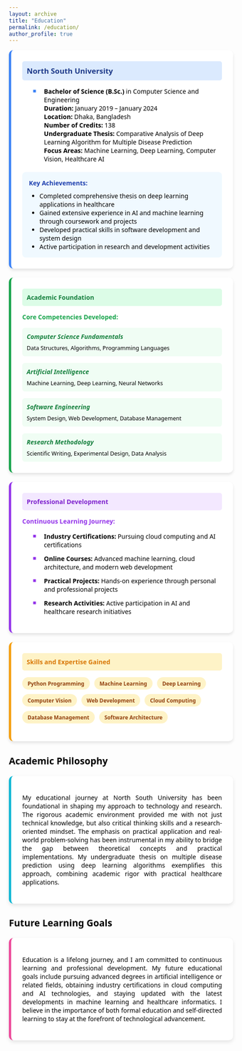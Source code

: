 ```yaml
---
layout: archive
title: "Education"
permalink: /education/
author_profile: true
---
```


<span style="font-family: 'Segoe UI', sans-serif; color: black;">
<div style="display: flex; flex-wrap: wrap; gap: 20px;">
  <div style="background-color: white; border-left: 5px solid #3b82f6; border-radius: 10px; padding: 25px; flex: 1 1 100%; max-width: 100%; box-shadow: 0 4px 6px rgba(0, 0, 0, 0.1);">
    <div style="background-color: #dbeafe; padding: 10px; border-radius: 5px; margin-bottom: 15px;">
      <span style="color: #1e3a8a; font-size: 1.2em; font-weight: bold;">North South University</span>
    </div>
    <ul style="font-family: 'Segoe UI', sans-serif; color: black; margin-top: 15px;">
      <li style="margin-bottom: 12px; list-style-type: none; position: relative; padding-left: 25px;">
        <span style="position: absolute; left: 0; color: #3b82f6; font-size: 0.9em;">■</span>
        <b>Bachelor of Science (B.Sc.)</b> in Computer Science and Engineering <br/>
        <b>Duration:</b> January 2019 – January 2024 <br/>
        <b>Location:</b> Dhaka, Bangladesh <br/>
        <b>Number of Credits:</b> 138 <br/>
        <b>Undergraduate Thesis:</b> Comparative Analysis of Deep Learning Algorithm for Multiple Disease Prediction <br/>
        <b>Focus Areas:</b> Machine Learning, Deep Learning, Computer Vision, Healthcare AI
      </li>
    </ul>
    <div style="margin-top: 20px; padding: 15px; background-color: #f0f9ff; border-radius: 8px;">
      <h4 style="color: #1e40af; margin: 0 0 10px 0;">Key Achievements:</h4>
      <ul style="margin: 0; color: black;">
        <li>Completed comprehensive thesis on deep learning applications in healthcare</li>
        <li>Gained extensive experience in AI and machine learning through coursework and projects</li>
        <li>Developed practical skills in software development and system design</li>
        <li>Active participation in research and development activities</li>
      </ul>
    </div>
  </div>

  <div style="background-color: white; border-left: 5px solid #16a34a; border-radius: 10px; padding: 25px; flex: 1 1 100%; max-width: 100%; box-shadow: 0 4px 6px rgba(0, 0, 0, 0.1);">
    <div style="background-color: #dcfce7; padding: 10px; border-radius: 5px; margin-bottom: 15px;">
      <span style="color: #15803d; font-size: 1em; font-weight: bold;">Academic Foundation</span>
    </div>
    <div style="margin-top: 15px;">
      <h4 style="color: #16a34a; margin: 0 0 15px 0;">Core Competencies Developed:</h4>
      <div style="display: grid; grid-template-columns: repeat(auto-fit, minmax(250px, 1fr)); gap: 15px;">
        <div style="padding: 10px; background-color: #f0fdf4; border-radius: 6px;">
          <h5 style="color: #15803d; margin: 0 0 8px 0;">Computer Science Fundamentals</h5>
          <p style="margin: 0; color: black; font-size: 0.9em;">Data Structures, Algorithms, Programming Languages</p>
        </div>
        <div style="padding: 10px; background-color: #f0fdf4; border-radius: 6px;">
          <h5 style="color: #15803d; margin: 0 0 8px 0;">Artificial Intelligence</h5>
          <p style="margin: 0; color: black; font-size: 0.9em;">Machine Learning, Deep Learning, Neural Networks</p>
        </div>
        <div style="padding: 10px; background-color: #f0fdf4; border-radius: 6px;">
          <h5 style="color: #15803d; margin: 0 0 8px 0;">Software Engineering</h5>
          <p style="margin: 0; color: black; font-size: 0.9em;">System Design, Web Development, Database Management</p>
        </div>
        <div style="padding: 10px; background-color: #f0fdf4; border-radius: 6px;">
          <h5 style="color: #15803d; margin: 0 0 8px 0;">Research Methodology</h5>
          <p style="margin: 0; color: black; font-size: 0.9em;">Scientific Writing, Experimental Design, Data Analysis</p>
        </div>
      </div>
    </div>
  </div>

  <div style="background-color: white; border-left: 5px solid #9333ea; border-radius: 10px; padding: 25px; flex: 1 1 100%; max-width: 100%; box-shadow: 0 4px 6px rgba(0, 0, 0, 0.1);">
    <div style="background-color: #f3e8ff; padding: 10px; border-radius: 5px; margin-bottom: 15px;">
      <span style="color: #7e22ce; font-size: 1em; font-weight: bold;">Professional Development</span>
    </div>
    <div style="margin-top: 15px;">
      <h4 style="color: #9333ea; margin: 0 0 15px 0;">Continuous Learning Journey:</h4>
      <ul style="font-family: 'Segoe UI', sans-serif; color: black; margin-top: 15px;">
        <li style="margin-bottom: 12px; list-style-type: none; position: relative; padding-left: 25px;">
          <span style="position: absolute; left: 0; color: #9333ea; font-size: 0.9em;">■</span>
          <b>Industry Certifications:</b> Pursuing cloud computing and AI certifications
        </li>
        <li style="margin-bottom: 12px; list-style-type: none; position: relative; padding-left: 25px;">
          <span style="position: absolute; left: 0; color: #9333ea; font-size: 0.9em;">■</span>
          <b>Online Courses:</b> Advanced machine learning, cloud architecture, and modern web development
        </li>
        <li style="margin-bottom: 12px; list-style-type: none; position: relative; padding-left: 25px;">
          <span style="position: absolute; left: 0; color: #9333ea; font-size: 0.9em;">■</span>
          <b>Practical Projects:</b> Hands-on experience through personal and professional projects
        </li>
        <li style="margin-bottom: 12px; list-style-type: none; position: relative; padding-left: 25px;">
          <span style="position: absolute; left: 0; color: #9333ea; font-size: 0.9em;">■</span>
          <b>Research Activities:</b> Active participation in AI and healthcare research initiatives
        </li>
      </ul>
    </div>
  </div>

  <div style="background-color: white; border-left: 5px solid #f59e0b; border-radius: 10px; padding: 25px; flex: 1 1 100%; max-width: 100%; box-shadow: 0 4px 6px rgba(0, 0, 0, 0.1);">
    <div style="background-color: #fef3c7; padding: 10px; border-radius: 5px; margin-bottom: 15px;">
      <span style="color: #d97706; font-size: 1em; font-weight: bold;">Skills and Expertise Gained</span>
    </div>
    <div style="margin-top: 15px;">
      <div style="display: flex; flex-wrap: wrap; gap: 10px; margin-bottom: 15px;">
        <span style="background-color: #fef3c7; color: #92400e; padding: 6px 12px; border-radius: 20px; font-size: 0.85em; font-weight: bold;">Python Programming</span>
        <span style="background-color: #fef3c7; color: #92400e; padding: 6px 12px; border-radius: 20px; font-size: 0.85em; font-weight: bold;">Machine Learning</span>
        <span style="background-color: #fef3c7; color: #92400e; padding: 6px 12px; border-radius: 20px; font-size: 0.85em; font-weight: bold;">Deep Learning</span>
        <span style="background-color: #fef3c7; color: #92400e; padding: 6px 12px; border-radius: 20px; font-size: 0.85em; font-weight: bold;">Computer Vision</span>
        <span style="background-color: #fef3c7; color: #92400e; padding: 6px 12px; border-radius: 20px; font-size: 0.85em; font-weight: bold;">Web Development</span>
        <span style="background-color: #fef3c7; color: #92400e; padding: 6px 12px; border-radius: 20px; font-size: 0.85em; font-weight: bold;">Cloud Computing</span>
        <span style="background-color: #fef3c7; color: #92400e; padding: 6px 12px; border-radius: 20px; font-size: 0.85em; font-weight: bold;">Database Management</span>
        <span style="background-color: #fef3c7; color: #92400e; padding: 6px 12px; border-radius: 20px; font-size: 0.85em; font-weight: bold;">Software Architecture</span>
      </div>
    </div>
  </div>
</div>

## Academic Philosophy

<div style="background-color: white; border-left: 5px solid #06b6d4; border-radius: 10px; padding: 25px; margin-top: 20px; box-shadow: 0 4px 8px rgba(0, 0, 0, 0.1);">
  <p style="text-align: justify; color: black; font-family: 'Segoe UI', serif;">
    My educational journey at North South University has been foundational in shaping my approach to technology and research. The rigorous academic environment provided me with not just technical knowledge, but also critical thinking skills and a research-oriented mindset. The emphasis on practical application and real-world problem-solving has been instrumental in my ability to bridge the gap between theoretical concepts and practical implementations. My undergraduate thesis on multiple disease prediction using deep learning algorithms exemplifies this approach, combining academic rigor with practical healthcare applications.
  </p>
</div>

## Future Learning Goals

<div style="background-color: white; border-left: 5px solid #ec4899; border-radius: 10px; padding: 25px; margin-top: 20px; box-shadow: 0 4px 8px rgba(0, 0, 0, 0.1);">
  <p style="text-align: justify; color: black; font-family: 'Segoe UI', serif;">
    Education is a lifelong journey, and I am committed to continuous learning and professional development. My future educational goals include pursuing advanced degrees in artificial intelligence or related fields, obtaining industry certifications in cloud computing and AI technologies, and staying updated with the latest developments in machine learning and healthcare informatics. I believe in the importance of both formal education and self-directed learning to stay at the forefront of technological advancement.
  </p>
</div>